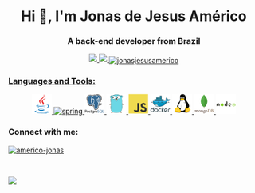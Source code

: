 <h1 align="center">Hi 👋, I'm Jonas de Jesus Américo </h1>
<h3 align="center">A back-end developer from Brazil</h3>

<div align="center">
  <a href="https://github.com/jonasjesusamerico">
  <img height="180em" src="https://github-readme-stats.vercel.app/api?username=jonasjesusamerico&show_icons=true&theme=dracula&include_all_commits=true&count_private=true"/>
  <img height="180em" src="https://github-readme-stats.vercel.app/api/top-langs/?username=jonasjesusamerico&layout=compact&langs_count=6&count_private=true&theme=dracula&hide=C,C%2B%2B"/>
 <img align="center" src="https://github-readme-streak-stats.herokuapp.com/?user=jonasjesusamerico&theme=dracula" alt="jonasjesusamerico" />
</div>

<h3 align="left">Languages and Tools:</h3>
<p align="center">
    <a href="https://www.java.com" target="_blank" rel="noreferrer"> <img src="https://raw.githubusercontent.com/devicons/devicon/master/icons/java/java-original.svg" alt="java" width="40" height="40"/> </a>
    <a href="https://spring.io/" target="_blank" rel="noreferrer"> <img src="https://www.vectorlogo.zone/logos/springio/springio-icon.svg" alt="spring" width="40" height="40"/> </a>
    <a href="https://www.postgresql.org" target="_blank" rel="noreferrer"> <img src="https://raw.githubusercontent.com/devicons/devicon/master/icons/postgresql/postgresql-original-wordmark.svg" alt="postgresql" width="40" height="40"/> </a>
    <a href="https://go.dev/" target="_blank" rel="noreferrer"> <img src="https://raw.githubusercontent.com/devicons/devicon/1119b9f84c0290e0f0b38982099a2bd027a48bf1/icons/go/go-original.svg" alt="javascript" width="40" height="40"/> </a>    
    <a href="https://developer.mozilla.org/en-US/docs/Web/JavaScript" target="_blank" rel="noreferrer"> <img src="https://raw.githubusercontent.com/devicons/devicon/master/icons/javascript/javascript-original.svg" alt="javascript" width="40" height="40"/> </a>
    <a href="https://www.docker.com/" target="_blank" rel="noreferrer"> <img src="https://raw.githubusercontent.com/devicons/devicon/master/icons/docker/docker-original-wordmark.svg" alt="docker" width="40" height="40"/> </a>
    <a href="https://www.linux.org/" target="_blank" rel="noreferrer"> <img src="https://raw.githubusercontent.com/devicons/devicon/master/icons/linux/linux-original.svg" alt="linux" width="40" height="40"/> </a>
    <a href="https://www.mongodb.com/" target="_blank" rel="noreferrer"> <img src="https://raw.githubusercontent.com/devicons/devicon/master/icons/mongodb/mongodb-original-wordmark.svg" alt="mongodb" width="40" height="40"/> </a>
    <a href="https://nodejs.org" target="_blank" rel="noreferrer"> <img src="https://raw.githubusercontent.com/devicons/devicon/master/icons/nodejs/nodejs-original-wordmark.svg" alt="nodejs" width="40" height="40"/> </a>

</p>

<h3 align="left">Connect with me:</h3>
<p align="left">
<a href="https://www.linkedin.com/in/jonasjesusamerico/" target="blank"><img align="center" src="https://raw.githubusercontent.com/rahuldkjain/github-profile-readme-generator/master/src/images/icons/Social/linked-in-alt.svg" alt="americo-jonas" height="30" width="40" /></a>
</p>
<br>
<p>
  <img src="http://views.whatilearened.today/views/github/jonasjesusamerico/views.svg"/>
</p>